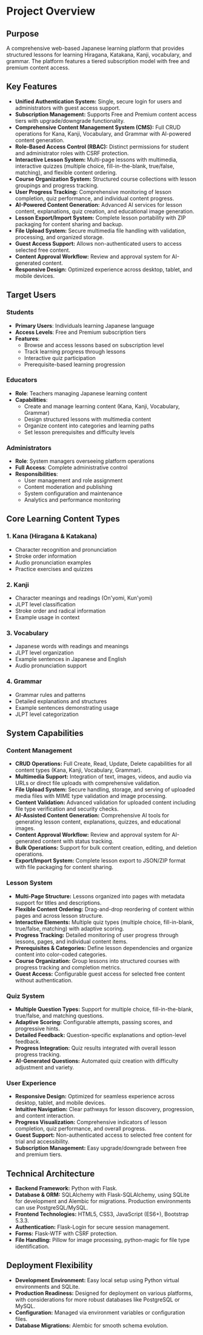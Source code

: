 # Project Overview

## Purpose
A comprehensive web-based Japanese learning platform that provides structured lessons for learning Hiragana, Katakana, Kanji, vocabulary, and grammar. The platform features a tiered subscription model with free and premium content access.

## Key Features
- **Unified Authentication System:** Single, secure login for users and administrators with guest access support.
- **Subscription Management:** Supports Free and Premium content access tiers with upgrade/downgrade functionality.
- **Comprehensive Content Management System (CMS):** Full CRUD operations for Kana, Kanji, Vocabulary, and Grammar with AI-powered content generation.
- **Role-Based Access Control (RBAC):** Distinct permissions for student and administrator roles with CSRF protection.
- **Interactive Lesson System:** Multi-page lessons with multimedia, interactive quizzes (multiple choice, fill-in-the-blank, true/false, matching), and flexible content ordering.
- **Course Organization System:** Structured course collections with lesson groupings and progress tracking.
- **User Progress Tracking:** Comprehensive monitoring of lesson completion, quiz performance, and individual content progress.
- **AI-Powered Content Generation:** Advanced AI services for lesson content, explanations, quiz creation, and educational image generation.
- **Lesson Export/Import System:** Complete lesson portability with ZIP packaging for content sharing and backup.
- **File Upload System:** Secure multimedia file handling with validation, processing, and organized storage.
- **Guest Access Support:** Allows non-authenticated users to access selected free content.
- **Content Approval Workflow:** Review and approval system for AI-generated content.
- **Responsive Design:** Optimized experience across desktop, tablet, and mobile devices.

## Target Users

### Students
- **Primary Users**: Individuals learning Japanese language
- **Access Levels**: Free and Premium subscription tiers
- **Features**: 
  - Browse and access lessons based on subscription level
  - Track learning progress through lessons
  - Interactive quiz participation
  - Prerequisite-based learning progression

### Educators
- **Role**: Teachers managing Japanese learning content
- **Capabilities**:
  - Create and manage learning content (Kana, Kanji, Vocabulary, Grammar)
  - Design structured lessons with multimedia content
  - Organize content into categories and learning paths
  - Set lesson prerequisites and difficulty levels

### Administrators
- **Role**: System managers overseeing platform operations
- **Full Access**: Complete administrative control
- **Responsibilities**:
  - User management and role assignment
  - Content moderation and publishing
  - System configuration and maintenance
  - Analytics and performance monitoring

## Core Learning Content Types

### 1. Kana (Hiragana & Katakana)
- Character recognition and pronunciation
- Stroke order information
- Audio pronunciation examples
- Practice exercises and quizzes

### 2. Kanji
- Character meanings and readings (On'yomi, Kun'yomi)
- JLPT level classification
- Stroke order and radical information
- Example usage in context

### 3. Vocabulary
- Japanese words with readings and meanings
- JLPT level organization
- Example sentences in Japanese and English
- Audio pronunciation support

### 4. Grammar
- Grammar rules and patterns
- Detailed explanations and structures
- Example sentences demonstrating usage
- JLPT level categorization

## System Capabilities

### Content Management
- **CRUD Operations:** Full Create, Read, Update, Delete capabilities for all content types (Kana, Kanji, Vocabulary, Grammar).
- **Multimedia Support:** Integration of text, images, videos, and audio via URLs or direct file uploads with comprehensive validation.
- **File Upload System:** Secure handling, storage, and serving of uploaded media files with MIME type validation and image processing.
- **Content Validation:** Advanced validation for uploaded content including file type verification and security checks.
- **AI-Assisted Content Generation:** Comprehensive AI tools for generating lesson content, explanations, quizzes, and educational images.
- **Content Approval Workflow:** Review and approval system for AI-generated content with status tracking.
- **Bulk Operations:** Support for bulk content creation, editing, and deletion operations.
- **Export/Import System:** Complete lesson export to JSON/ZIP format with file packaging for content sharing.

### Lesson System
- **Multi-Page Structure:** Lessons organized into pages with metadata support for titles and descriptions.
- **Flexible Content Ordering:** Drag-and-drop reordering of content within pages and across lesson structure.
- **Interactive Elements:** Multiple quiz types (multiple choice, fill-in-blank, true/false, matching) with adaptive scoring.
- **Progress Tracking:** Detailed monitoring of user progress through lessons, pages, and individual content items.
- **Prerequisites & Categories:** Define lesson dependencies and organize content into color-coded categories.
- **Course Organization:** Group lessons into structured courses with progress tracking and completion metrics.
- **Guest Access:** Configurable guest access for selected free content without authentication.

### Quiz System
- **Multiple Question Types:** Support for multiple choice, fill-in-the-blank, true/false, and matching questions.
- **Adaptive Scoring:** Configurable attempts, passing scores, and progressive hints.
- **Detailed Feedback:** Question-specific explanations and option-level feedback.
- **Progress Integration:** Quiz results integrated with overall lesson progress tracking.
- **AI-Generated Questions:** Automated quiz creation with difficulty adjustment and variety.

### User Experience
- **Responsive Design:** Optimized for seamless experience across desktop, tablet, and mobile devices.
- **Intuitive Navigation:** Clear pathways for lesson discovery, progression, and content interaction.
- **Progress Visualization:** Comprehensive indicators of lesson completion, quiz performance, and overall progress.
- **Guest Support:** Non-authenticated access to selected free content for trial and accessibility.
- **Subscription Management:** Easy upgrade/downgrade between free and premium tiers.

## Technical Architecture
- **Backend Framework:** Python with Flask.
- **Database & ORM:** SQLAlchemy with Flask-SQLAlchemy, using SQLite for development and Alembic for migrations. Production environments can use PostgreSQL/MySQL.
- **Frontend Technologies:** HTML5, CSS3, JavaScript (ES6+), Bootstrap 5.3.3.
- **Authentication:** Flask-Login for secure session management.
- **Forms:** Flask-WTF with CSRF protection.
- **File Handling:** Pillow for image processing, python-magic for file type identification.

## Deployment Flexibility
- **Development Environment:** Easy local setup using Python virtual environments and SQLite.
- **Production Readiness:** Designed for deployment on various platforms, with considerations for more robust databases like PostgreSQL or MySQL.
- **Configuration:** Managed via environment variables or configuration files.
- **Database Migrations:** Alembic for smooth schema evolution.
